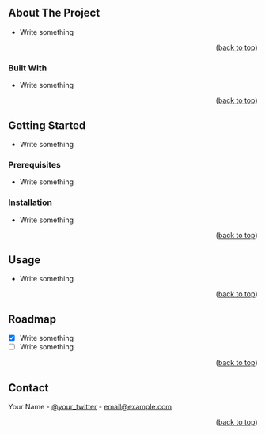 <div id="top"></div>

<!-- ABOUT THE PROJECT -->
## About The Project

* Write something

<p align="right">(<a href="#top">back to top</a>)</p>



### Built With

* Write something

<p align="right">(<a href="#top">back to top</a>)</p>


<!-- GETTING STARTED -->
## Getting Started

* Write something

<!-- PREREQUISITES -->
### Prerequisites

* Write something

<!-- INSTALLATION -->
### Installation

* Write something

<p align="right">(<a href="#top">back to top</a>)</p>

<!-- USAGE EXAMPLES -->
## Usage

* Write something

<p align="right">(<a href="#top">back to top</a>)</p>

<!-- ROADMAP -->
## Roadmap

- [x] Write something
- [ ] Write something

<p align="right">(<a href="#top">back to top</a>)</p>

<!-- CONTACT -->
## Contact

Your Name - [@your_twitter](https://twitter.com/your_username) - email@example.com

<p align="right">(<a href="#top">back to top</a>)</p>
